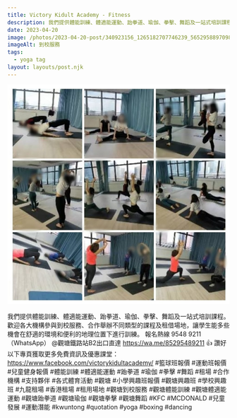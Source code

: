 ```yaml
---
title: Victory Kidult Academy - Fitness
description: 我們提供體能訓練、體適能運動、跆拳道、瑜伽、拳擊、舞蹈及一站式培訓課程。歡迎各大機構參與到校服務、合作舉辦不同類型的課程及租借場地，讓學生能多些機會在舒適的環境和便利的地理位置下進行訓練。
date: 2023-04-20
image: /photos/2023-04-20-post/340923156_1265182707746239_5652958897098886138_n.jpg
imageAlt: 到校服務
tags:
  - yoga tag
layout: layouts/post.njk
---
```


![到校服務 <](/photos/2023-04-20-post/340923156_1265182707746239_5652958897098886138_n.jpg)

我們提供體能訓練、體適能運動、跆拳道、瑜伽、拳擊、舞蹈及一站式培訓課程。歡迎各大機構參與到校服務、合作舉辦不同類型的課程及租借場地，讓學生能多些機會在舒適的環境和便利的地理位置下進行訓練。
報名熱線 9548 9211（WhatsApp） @觀塘鐵路站B2出口直達
https://wa.me/85295489211
👍 讚好以下專頁獲取更多免費資訊及優惠課堂：
https://www.facebook.com/victorykidultacademy/
#籃球班報價 #運動班報價 #兒童健身報價 #體能訓練 #體適能運動 #跆拳道 #瑜伽 #拳擊 #舞蹈 #租場 #合作機構 #支持夥伴 #各式體育活動 #觀塘 #小學興趣班報價 #觀塘興趣班 #學校興趣班 #九龍租場 #香港租場 #租用場地 #觀塘到校服務 #觀塘體能訓練 #觀塘體適能運動 #觀塘跆拳道 #觀塘瑜伽 #觀塘拳擊 #觀塘舞蹈 #KFC #MCDONALD #兒童發展 #運動潛能 #kwuntong #quotation  #yoga #boxing #dancing